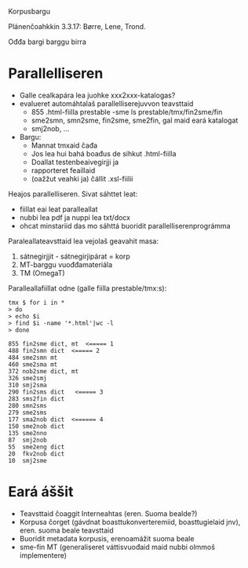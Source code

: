 Korpusbargu

Plánenčoahkkin 3.3.17: Børre, Lene, Trond.

Ođđa bargi barggu birra

# Parallelliseren

* Galle cealkapára lea juohke xxx2xxx-katalogas?
* evalueret automáhtalaš parallelliserejuvvon teavsttaid
    - 855 .html-fiilla prestable -sme ls prestable/tmx/fin2sme/fin
    - sme2smn, smn2sme, fin2sme, sme2fin, gal maid eará katalogat
    - smj2nob, ...
* Bargu:
    - Mannat tmxaid čađa
    - Jos lea hui bahá boađus de sihkut .html-fiilla
    - Doallat testenbeaivegirjji ja
    - rapporteret feaillaid
    - (oažžut veahki ja) čállit .xsl-fiilii

Heajos parallelliseren. Sivat sáhttet leat:

* fiillat eai leat paralleallat
* nubbi lea pdf ja nuppi lea txt/docx
* ohcat minstariid das mo sáhttá buoridit parallelliserenprográmma

Paraleallateavsttaid lea vejolaš geavahit masa:

1. sátnegirjjit - sátnegirjipárat = korp
1. MT-barggu vuođđamateriála
1. TM (OmegaT)

Paralleallafiillat odne (galle fiilla prestable/tmx:s):

```
tmx $ for i in * 
> do
> echo $i
> find $i -name '*.html'|wc -l
> done

855 fin2sme dict, mt  <===== 1
488 fin2smn dict  <===== 2
484 sme2smn mt
460 sme2sma mt
372 nob2sme dict, mt
326 sme2smj
310 smj2sma
290 fin2sms dict   <===== 3
283 sms2fin dict
280 smn2sms
279 sme2sms
177 sma2nob dict  <====== 4
150 sme2nob dict
135 sme2nno
87  smj2nob
55  sme2eng dict
20  fkv2nob dict
10  smj2sme
```

# Eará áššit

* Teavsttaid čoaggit Interneahtas (eren. Suoma bealde?)
* Korpusa čorget (gávdnat boasttukonverteremiid, boasttugielaid jnv), eren. suoma beale teavsttaid
* Buoridit metadata korpusis, erenoamážit suoma beale
* sme-fin MT (generaliseret váttisvuođaid maid nubbi olmmoš implementere)
